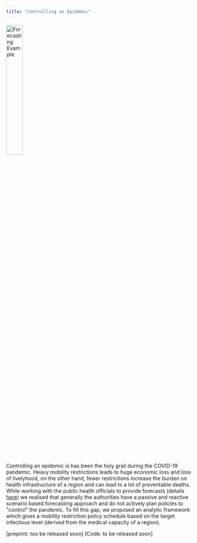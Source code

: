 ```yaml
---
title: "Controlling an Epidemic"
---
```

<head>
  <!-- Global site tag (gtag.js) - Google Analytics -->
<script async src="https://www.googletagmanager.com/gtag/js?id=G-2QHSF0Q5FG"></script>
<script>
  window.dataLayer = window.dataLayer || [];
  function gtag(){dataLayer.push(arguments);}
  gtag('js', new Date());

  gtag('config', 'G-2QHSF0Q5FG');
</script>
</head>

<img align="center" src="https://harshm121.github.io/Projects/cosir.png" alt="Forecasting Example" width="30%">
<br>



Controlling an epidemic is has been the holy grail during the COVID-19 pandemic. Heavy mobility restrictions leads to huge economic loss and loss of livelyhood, on the other hand, fewer restrictions increase the burden on health infrastructure of a region and can lead to a lot of preventable deaths. While working with the public health officials to provide forecasts (details [here](https://harshm121.github.io/Projects/covid_forecasting)) we realised that generally the authorities have a passive and reactive scenario based forecasting approach and do not actively plan policies to "control" the pandemic. To fill this gap, we proposed an analytic framework which gives a mobility restriction policy schedule based on the target infectious level (derived from the medical capacity of a region). 



 [preprint: too be released soon] [Code: to be released soon]

